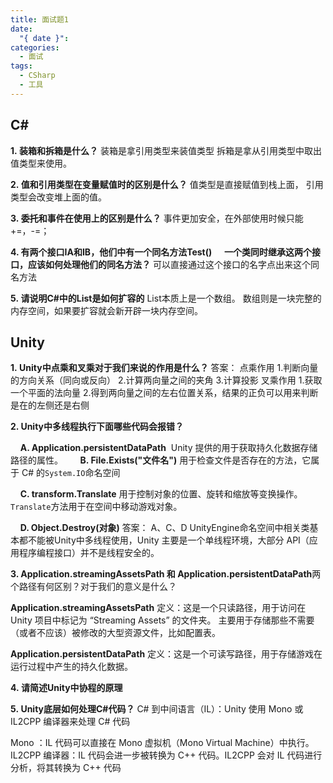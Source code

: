 ```yaml
---
title: 面试题1
date:
  "{ date }": 
categories:
  - 面试
tags:
  - CSharp
  - 工具
---
```


## C\#
**1. 装箱和拆箱是什么？**
装箱是拿引用类型来装值类型
拆箱是拿从引用类型中取出值类型来使用。

**2. 值和引用类型在变量赋值时的区别是什么？**
值类型是直接赋值到栈上面，
引用类型会改变堆上面的值。

**3. 委托和事件在使用上的区别是什么？**
事件更加安全，在外部使用时候只能+=，-=；

**4. 有两个接口IA和IB，他们中有一个同名方法Test()**
    **一个类同时继承这两个接口，应该如何处理他们的同名方法？**
可以直接通过这个接口的名字点出来这个同名方法

**5. 请说明C#中的List是如何扩容的**
List本质上是一个数组。
数组则是一块完整的内存空间，如果要扩容就会新开辟一块内存空间。

## Unity

**1. Unity中点乘和叉乘对于我们来说的作用是什么？**
答案： 点乘作用 1.判断向量的方向关系（同向或反向） 2.计算两向量之间的夹角 3.计算投影
叉乘作用 1.获取一个平面的法向量 2.得到两向量之间的左右位置关系，结果的正负可以用来判断是在的左侧还是右侧


**2. Unity中多线程执行下面哪些代码会报错？**

    **A. Application.persistentDataPath**
 Unity 提供的用于获取持久化数据存储路径的属性。
 
    **B. File.Exists("文件名")**
用于检查文件是否存在的方法，它属于 C# 的`System.IO`命名空间

    **C. transform.Translate**
用于控制对象的位置、旋转和缩放等变换操作。`Translate`方法用于在空间中移动游戏对象。

    **D. Object.Destroy(对象)**
答案： A、C、D UnityEngine命名空间中相关类基本都不能被Unity中多线程使用，Unity 主要是一个单线程环境，大部分 API（应用程序编程接口）并不是线程安全的。

**3. Application.streamingAssetsPath 和 Application.persistentDataPath**两个路径有何区别？对于我们的意义是什么？

**Application.streamingAssetsPath** 定义：这是一个只读路径，用于访问在 Unity 项目中标记为 “Streaming Assets” 的文件夹。
主要用于存储那些不需要（或者不应该）被修改的大型资源文件，比如配置表。

**Application.persistentDataPath** 定义：这是一个可读写路径，用于存储游戏在运行过程中产生的持久化数据。

**4. 请简述Unity中协程的原理**

**5. Unity底层如何处理C#代码？**
C# 到中间语言（IL）：Unity 使用 Mono 或 IL2CPP 编译器来处理 C# 代码

 Mono ：IL 代码可以直接在 Mono 虚拟机（Mono Virtual Machine）中执行。
IL2CPP 编译器：IL 代码会进一步被转换为 C++ 代码。IL2CPP 会对 IL 代码进行分析，将其转换为 C++ 代码